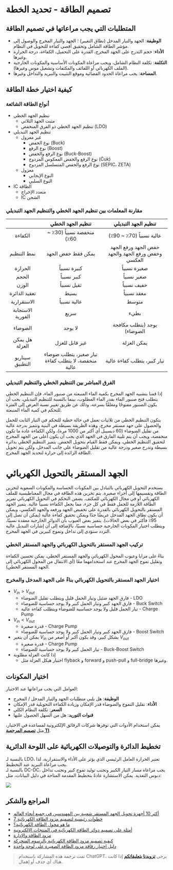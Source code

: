 # تصميم الطاقة - تحديد الخطة

## المتطلبات التي يجب مراعاتها في تصميم الطاقة

- **الوظيفة**: الجهد والتيار المدخل (نطاق التغيير) ؛ الجهد والتيار المخرج والوصول إلى مؤشر الطاقة الشامل وتحقيق أقصى كفاءة للتحويل في النظام.
- **الأداء**: حجم التدرج على الجهد المخرج، القدرة على التحميل، الكفاءة، درجة الحرارة وغيرها.
- **التكلفة**: تكلفة النظام الشامل، ويجب مراعاة المكونات الأساسية والمكونات الخارجية (الملف الكهربائي أو اللفائف والمكثفات وتشغيل موس وغيرها).
- **المساحة**: يجب مراعاة الحدود الفضائية وموقع التثبيت والتبريد والتداخل وغيرها.

## كيفية اختيار خطة الطاقة

### أنواع الطاقة الشائعة

- تنظيم الجهد الخطي
  - مثبت الجهد الثلاثي
  - تنظيم الجهد الخطي ذو الفرق المنخفض (LDO)
- تنظيم الجهد التبديلي
  - غير معزول
    - نوع الخفض (Buck)
    - نوع الرفع (Boost)
    - نوع الرفع والخفض (Buck-Boost)
    - نوع الرفع والخفض المعكوس المزدوج (Ćuk)
    - نوع الرفع والخفض المتسلسل المزدوج (SEPIC، ZETA)
  - معزول
    - النوع الإيجابي
    - النوع السلبي
- IC الطاقة
  - متعدد الإخراج
  - IC الشحن

### مقارنة المعلمات بين تنظيم الجهد الخطي والتنظيم الجهد التبديلي

|            |              تنظيم الجهد الخطي              |         تنظيم الجهد التبديلي         |
| :--------: | :------------------------------------------: | :------------------------------------: |
|    الكفاءة    |        منخفضة نسبياً (30٪ ~ 60٪)         |   عالية نسبياً (70٪ ~ 90٪)    |
|  نمط التنظيم  |              يمكن فقط خفض الجهد              | خفض الجهد ورفع الجهد وخفض ورفع الجهد والجهد العكسي |
|   الحرارة   |               كبيرة نسبياً               |          صغيرة نسبياً          |
|    الحجم    |               كبير نسبياً               |          صغير نسبياً          |
|    الوزن    |               ثقيل نسبياً               |          خفيف نسبياً          |
| تعقيد الدائرة |                بسيط                |         معقد نسبياً         |
|   الاستقرارية   |               عالية نسبياً               |           متوسط           |
|  الاستجابة الفورية  |                 سريع                 |            بطيء            |
|    الضوضاء    |                 لا يوجد                 |   يوجد (يتطلب مكافحة الضوضاء)   |
| هل يمكن العزلة |              غير قابل للعزل              |         يمكن العزلة         |
|  سيناريو التطبيق  | تيار صغير، يتطلب ضوضاء منخفضة، لا يتطلب كفاءة عالية |   تيار كبير، يتطلب كفاءة عالية   |

### الفرق المباشر بين التنظيم الخطي والتنظيم التبديلي

إذا قمنا بتشبيه الجهد المخرج بكمية الماء المنبعثة من صنبور الماء، فإن التنظيم الخطي يتطلب فتح صنبور الماء بقدر الماء المطلوب، بينما بالنسبة للتنظيم التبديلي، يجب أن يكون الصنبور مفتوحًا ومغلقًا بسرعة، وذلك عن طريق تغيير نسبة العرض إلى الفترة للتحكم في كمية الماء المنبعثة.

يتكون التنظيم الخطي من ثلاثيات تعمل في حالة خطية للتحكم في التيار الثابت للحمل والحصول على جهد مستقر مخرج، وهذه الطريقة بسيطة في البنية وتتميز بدرجة عالية من تقليل الضوضاء (60 ديسيبل أي أكثر من 1000 مرة)، ولكن الكفاءة عادة ما تكون منخفضة، ويجب أن يتم تلبية الفارق في الجهد الذي يجب أن يكون أعلى من الجهد المخرج لتحقيق التنظيم الخطي، ويمكن فقط القيام بتحويل الخفض. يتميز التنظيم الخطي بدائرة بسيطة وتدرج صغير ودرجة عالية من تقليل الضوضاء على جانب المدخل، ولكن يتم تحويل الطاقة الزائدة إلى حرارة لتحديد الجهد المخرج.



# الجهد المستقر بالتحويل الكهربائي

يستخدم التحويل الكهربائي بالتبادل بين المكونات الحساسة والمكونات السعوية لتخزين الطاقة وتقسيمها إلى أجزاء صغيرة. يتم تخزين هذه الطاقة في مجال المغناطيسية للملف الكهربائي أو في مجال الكهربائي للمكثف. يضمن التحكم في التحويل الكهربائي تمرير الطاقة اللازمة للحمل فقط في كل جزء، مما يجعل الكفاءة نسبياً عالية. يتميز الجهد المستقر بالتحويل الكهربائي بالقدرة على تخفيض الجهد ورفعه والجهد العكسي، ويمكن أن يكون نطاق الجهد المدخل عريضًا جدًا ويمكن تحقيق كفاءة عالية (يمكن أن تصل إلى 95٪ فأكثر في بعض الحالات). يتميز بعض العيوب بأن الدوائر الخارجية معقدة نسبيًا، ويتطلب اختيار المكونات الخارجية حساسية نسبيًا، بالإضافة إلى أن إشارات التبديل عالية التردد ستؤدي إلى تداخل وتموج كبيرين في الجهد المخرج.

### تركيب الجهد المستقر بالتحويل الكهربائي والجهد المستقر الخطي

بناءً على مزايا وعيوب المحول الكهربائي والجهد المستقر الخطي، يمكن تحسين الكفاءة وتقليل تموج الجهد المخرج عند استخدامهما معًا (أي الانتقال من المحول الكهربائي إلى الجهد المستقر الخطي).

### اختيار الجهد المستقر بالتحويل الكهربائي بناءً على الجهد المدخل والمخرج

- $V_{in}>V_{out}$
  - فارق الجهد ضئيل وتيار الحمل قليل ويتطلب تقليل الضوضاء - LDO
  - فارق الجهد كبير وتيار الحمل كبير ولا يوجد حساسية للضوضاء - Buck Switch
  - تيار الحمل قليل ولا يوجد حساسية للضوضاء ويتطلب كفاءة عالية - Charge Pump
- $V_{in}<V_{out}$
  - قدرة صغيرة - Charge Pump
  - فارق الجهد كبير وتيار الحمل كبير ولا يوجد حساسية للضوضاء - Boost Switch
- يمكن أن يتغير $V_{in}$ بشكل كبير، وقد يكون أكبر أو أصغر من $V_{out}$
  - قدرة صغيرة - Charge Pump
  - تيار الحمل كبير ولا يوجد حساسية للضوضاء - Buck-Boost Switch
- إذا كانت العزلة مطلوبة
  - اختيار هيكل العزلة مثل flyback و forward و push-pull و full-bridge وغيرها.

## اختيار المكونات

العوامل التي يجب مراعاتها عند الاختيار:

- **الوظيفة**: هل يلبي متطلبات الجهد والتيار المدخل / المخرج
- **الأداء**: تقليل التموج والضوضاء قدر الإمكان وزيادة الكفاءة التحويلية قدر الإمكان
- **السعر**: تكلفة النظام الكلي
- **قنوات التوريد**: هل من السهل الحصول عليها

يمكن استخدام الأدوات التي توفرها شركات الرقائق الإلكترونية لمساعدة في الاختيار، مثل [**تصميم المرجعية TI**](http://www.ti.com.cn/cn/reference-designs/index.html).

## تخطيط الدائرة والتوصيلات الكهربائية على اللوحة الدائرية

بالنسبة لـ LDO، تعتبر الحرارة العامل الرئيسي الذي يؤثر على الأداء والاستقرارية، لذا يجب مراعاة التبريد عند التخطيط.  
بالنسبة لـ DC-DC، يجب مراعاة مسار التيار الكبير وتجنب توليد تموج كبير وتجنب تداخل دبوس التغذية. يمكن الاستشارة عادةً بتخطيط المقدمة المتاحة في دليل البيانات، مثل:

![](https://wiki-media-1253965369.cos.ap-guangzhou.myqcloud.com/img/20200202194045.png)

## المراجع والشكر

- [أكثر 10 أجهزة تحويل الجهد المستقر شعبية بين المهندسين في جميع أنحاء العالم](https://mp.weixin.qq.com/s/l4-iG3Ki4R70X8GeHg3OpA)
- [7 خطوات رئيسية لتصميم مزود الطاقة الكهربائية](https://mp.weixin.qq.com/s/19ePnO54yBIvatcj5nVRBg)
- [ما هو محول الطاقة الكهربائية؟](https://mp.weixin.qq.com/s/ilSCii7jw9DHfIqorrq5Yg)
- [أمثلة على تصميم دوائر الطاقة الكهربائية في المنتجات الإلكترونية](https://www.eetree.cn/wiki/ps_design_case#%E7%94%B5%E5%AD%90%E4%BA%A7%E5%93%81%E4%B8%AD%E7%94%B5%E6%BA%90%E7%94%B5%E8%B7%AF%E7%9A%84%E8%AE%BE%E8%AE%A1%E4%B8%BE%E4%BE%8B)
- [مزود الطاقة والإدارة](https://www.eetree.cn/wiki/powersupply)
- [كيفية تصميم مزود الطاقة الكهربائية بالرسوم المتحركة](https://mp.weixin.qq.com/s/R6c96mmincweZ_xV7ex2QQ)
- [دليل اختيار رقاقة مزود الطاقة الصغيرة على لوحة واحدة](https://mp.weixin.qq.com/s/ZPNlGc3JHovSvxzh7uWD9g)

> تمت ترجمة هذه المشاركة باستخدام ChatGPT، يرجى [**تزويدنا بتعليقاتكم**](https://github.com/linyuxuanlin/Wiki_MkDocs/issues/new) إذا كانت هناك أي حذف أو إهمال.